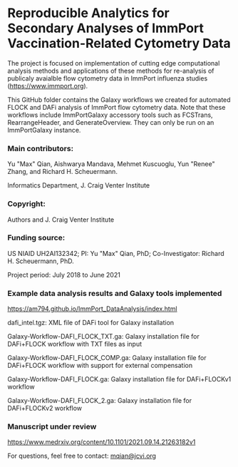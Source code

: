 # Reproducible Analytics for Secondary Analyses of ImmPort Vaccination-Related Cytometry Data

The project is focused on implementation of cutting edge computational analysis methods and applications of these methods for re-analysis of publicaly avaialble flow cytometry data in ImmPort influenza studies (https://www.immport.org).

This GitHub folder contains the Galaxy workflows we created for automated FLOCK and DAFi analysis of ImmPort flow cytometry data. Note that these workflows include ImmPortGalaxy accessory tools such as FCSTrans, RearrangeHeader, and GenerateOverview. They can only be run on an ImmPortGalaxy instance.

### Main contributors:
Yu "Max" Qian, Aishwarya Mandava, Mehmet Kuscuoglu, Yun "Renee" Zhang, and Richard H. Scheuermann.

Informatics Department, J. Craig Venter Institute

### Copyright:
Authors and J. Craig Venter Institute

### Funding source:
US NIAID UH2AI132342; PI: Yu "Max" Qian, PhD; Co-Investigator: Richard H. Scheuermann, PhD.

Project period: July 2018 to June 2021

### Example data analysis results and Galaxy tools implemented
https://am794.github.io/ImmPort_DataAnalysis/index.html

dafi_intel.tgz: XML file of DAFi tool for Galaxy installation

Galaxy-Workflow-DAFI_FLOCK_TXT.ga: Galaxy installation file for DAFi+FLOCK workflow with TXT files as input

Galaxy-Workflow-DAFI_FLOCK_COMP.ga: Galaxy installation file for DAFi+FLOCK workflow with support for external compensation

Galaxy-Workflow-DAFI_FLOCK.ga: Galaxy installation file for DAFi+FLOCKv1 workflow

Galaxy-Workflow-DAFI_FLOCK_2.ga: Galaxy installation file for DAFi+FLOCKv2 workflow

### Manuscript under review
https://www.medrxiv.org/content/10.1101/2021.09.14.21263182v1 

For questions, feel free to contact: mqian@jcvi.org
